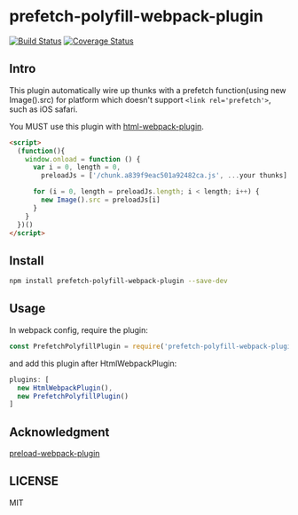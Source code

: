 # prefetch-polyfill-webpack-plugin

[![Build Status](https://travis-ci.org/jin5354/prefetch-polyfill-webpack-plugin.svg?branch=master)](https://travis-ci.org/jin5354/prefetch-polyfill-webpack-plugin)
[![Coverage Status](https://coveralls.io/repos/github/jin5354/prefetch-polyfill-webpack-plugin/badge.svg?branch=master)](https://coveralls.io/github/jin5354/prefetch-polyfill-webpack-plugin?branch=master)

## Intro

This plugin automatically wire up thunks with a prefetch function(using new Image().src) for platform which doesn't support `<link rel='prefetch'>`, such as iOS safari.

You MUST use this plugin with [html-webpack-plugin](https://github.com/jantimon/html-webpack-plugin).

```html
<script>
  (function(){
    window.onload = function () {
      var i = 0, length = 0,
        preloadJs = ['/chunk.a839f9eac501a92482ca.js', ...your thunks]

      for (i = 0, length = preloadJs.length; i < length; i++) {
        new Image().src = preloadJs[i]
      }
    }
  })()
</script>
```

## Install

```bash
npm install prefetch-polyfill-webpack-plugin --save-dev
```

## Usage

In webpack config, require the plugin:

```javascript
const PrefetchPolyfillPlugin = require('prefetch-polyfill-webpack-plugin');
```

and add this plugin after HtmlWebpackPlugin:

```javascript
plugins: [
  new HtmlWebpackPlugin(),
  new PrefetchPolyfillPlugin()
]
```

## Acknowledgment

[preload-webpack-plugin](https://github.com/GoogleChrome/preload-webpack-plugin)

## LICENSE

MIT
